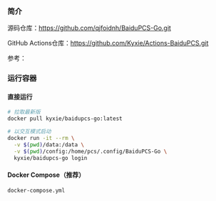 ### 简介

源码仓库：https://github.com/qjfoidnh/BaiduPCS-Go.git

GitHub Actions仓库：https://github.com/Kyxie/Actions-BaiduPCS.git

参考：

### 运行容器

#### 直接运行

```bash
# 拉取最新版
docker pull kyxie/baidupcs-go:latest

# 以交互模式启动
docker run -it --rm \
  -v $(pwd)/data:/data \
  -v $(pwd)/config:/home/pcs/.config/BaiduPCS-Go \
  kyxie/baidupcs-go login
```

#### Docker Compose（推荐）

`docker-compose.yml`

```

```